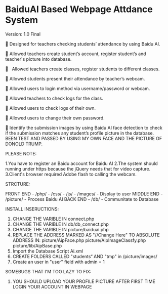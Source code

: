 # BaiduAI Based Webpage Attdance System
Version: 1.0 Final

    Designed for teachers checking students’ attendance by using Baidu AI.

    Allowed teachers create student’s account, register student’s and teacher's picture into database.

    Allowed teachers create classes, register students to different classes.

    Allowed students present their attendance by teacher’s webcam.

    Allowed users to login method via username/password or webcam.

    Allowed teachers to check logs for the class.

    Allowed users to check logs of their own.

    Allowed users to change their own password.

    Identify the submission images by using Baidu AI face detection to check if the submission matches any student’s profile picture in the database. BEEN TEST AND PASSED BY USING MY OWN FACE AND THE PICTURE OF DONOLD TRUMP. 

PLEASE NOTE:

1.You have to register an Baidu account for Baidu AI
2.The system should running under https because the jQuery needs that for video capture.
3.Client's browser required Adobe flash to calling the webcam.

STRCTURE:

FRONT END - /php/ 
          - /css/
          - /js/
          - /images/ - Display to user
MIDDLE END - /picture/ - Process Baidu AI
BACK END - /db/ - Communitate to Database

INSTALL INSERUCTIONS:

1. CHANGE THE VARIBLE IN connect.php
2. CHANGE THE VARIBLE IN db/db_connect.php
3. CHANGE THE VARIBLE IN picture/baiduai.php
4. REPLACE THE ADDRESS MARKED AS "//Change Here" TO ABSOLUTE ADDRESS  IN:
    picture/AipFace.php
    picture/AipImageClassfy.php
    picture/lib/AipBase.php
5. Import the Database Script Ai.xml
6. CREATE FOLDERS CALLED "students“ AND "tmp" in /picture/images/
7. Create an user in "user" field with admin = 1


SOMEBUGS THAT I'M TOO LAZY TO FIX:
1. YOU SHOULD UPLOAD YOUR PROFILE PICTURE AFTER FIRST TIME LOGIN YOUR ACCOUNT IN WEBPAGE

